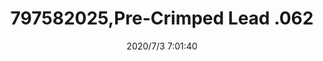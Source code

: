 ﻿---
layout: post 
title: 797582025,Pre-Crimped Lead .062
tags: 
categories: wire-harness
overview: Pre-Crimped Lead .062" Male, 150mm, 22 AWG
series: 1625
part_number: 797582025
thumb_img: static/202007/414-thumb-20200703150201.jpg
small_img: static/202007/414-20200703150201.jpg
date: 2020/7/3 7:01:40
---




